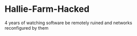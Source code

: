 # Hallie-Farm-Hacked
4 years of watching software be remotely ruined and networks reconfigured by them
